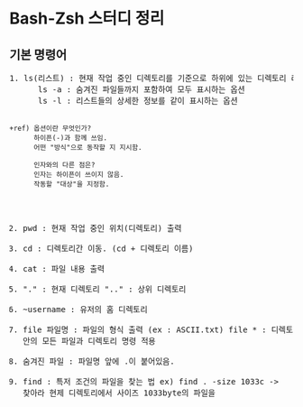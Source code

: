 # Bash-Zsh 스터디 정리
<h2> 기본 명령어 </h2>
<pre>
1. ls(리스트) : 현재 작업 중인 디렉토리를 기준으로 하위에 있는 디렉토리 리스트 나열
      ls -a : 숨겨진 파일들까지 포함하여 모두 표시하는 옵션
      ls -l : 리스트들의 상세한 정보를 같이 표시하는 옵션

    +ref) 옵션이란 무엇인가? 
          하이픈(-)과 함께 쓰임.
          어떤 "방식"으로 동작할 지 지시함.
          
          인자와의 다른 점은?
          인자는 하이픈이 쓰이지 않음.
          작동할 "대상"을 지정함.
          
2. pwd : 현재 작업 중인 위치(디렉토리) 출력
3. cd : 디렉토리간 이동. (cd + 디렉토리 이름)
4. cat : 파일 내용 출력
5. "." : 현재 디렉토리
   ".." : 상위 디렉토리
6. ~username : 유저의 홈 디렉토리
7. file 파일명 : 파일의 형식 출력 (ex : ASCII.txt)
     file * : 디렉토리 안의 모든 파일과 디렉토리 명령 적용
8. 숨겨진 파일 : 파일명 앞에 .이 붙어있음.
9. find : 특저 조건의 파일을 찾는 법
      ex) find . -size 1033c   -> 찾아라 현제 디렉토리에서 사이즈 1033byte의 파일을
</pre>

